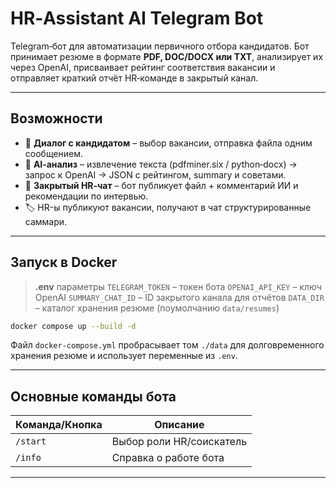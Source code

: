 # HR‑Assistant AI Telegram Bot

Telegram‑бот для автоматизации первичного отбора кандидатов. Бот принимает резюме в формате **PDF, DOC/DOCX или TXT**, анализирует их через OpenAI, присваивает рейтинг соответствия вакансии и отправляет краткий отчёт HR‑команде в закрытый канал.

---

## Возможности

* 💬 **Диалог с кандидатом** – выбор вакансии, отправка файла одним сообщением.
* 🤖 **AI‑анализ** – извлечение текста (pdfminer.six / python‑docx) → запрос к OpenAI → JSON с рейтингом, summary и советами.
* 📡 **Закрытый HR‑чат** – бот публикует файл + комментарий ИИ и рекомендации по интервью.
* 🏷️ HR-ы публикуют вакансии, получают в чат структурированные саммари.

---


## Запуск в Docker

> **.env** параметры
> `TELEGRAM_TOKEN` – токен бота
> `OPENAI_API_KEY` – ключ OpenAI
> `SUMMARY_CHAT_ID` – ID закрытого канала для отчётов
> `DATA_DIR` – каталог хранения резюме (поумолчанию `data/resumes`)

```bash
docker compose up --build -d
```

Файл `docker-compose.yml` пробрасывает том `./data` для долговременного хранения резюме и использует переменные из `.env`.

---

## Основные команды бота

| Команда/Кнопка         | Описание                              |
| ---------------------- | ------------------------------------- |
| `/start`               | Выбор роли HR/соискатель |
| `/info`                | Справка о работе бота         |

---


